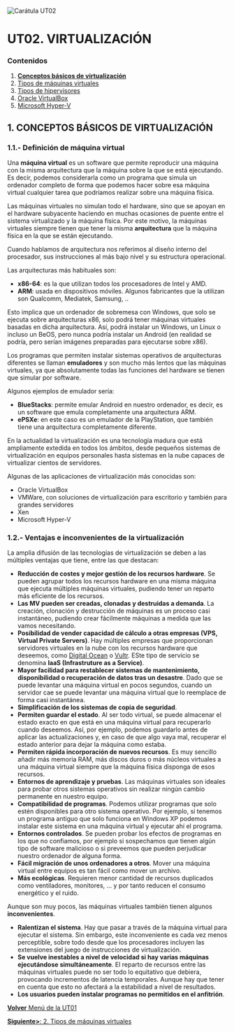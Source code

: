 ![Carátula UT02](imgs/caratula_ut02.png)

# UT02. VIRTUALIZACIÓN

### Contenidos

1. [**Conceptos básicos de virtualización**](01_conceptos_básicos.md)
2. [Tipos de máquinas virtuales](02_tipos_MV.md)
3. [Tipos de hipervisores](03_tipos_hipervisores.md)
4. [Oracle VirtualBox](04_virtualbox.md)
5. [Microsoft Hyper-V](05_hiper-v.md)


## 1. CONCEPTOS BÁSICOS DE VIRTUALIZACIÓN

### 1.1.- Definición de máquina virtual

Una **máquina virtual** es un software que permite reproducir una máquina con la misma arquitectura que la máquina sobre la que se está ejecutando. Es decir, podemos considerarla como un programa que simula un ordenador completo de forma que podemos hacer sobre esa máquina virtual cualquier tarea que podríamos realizar sobre una máquina física.

Las máquinas virtuales no simulan todo el hardware, sino que se apoyan en el hardware subyacente haciendo en muchas ocasiones de puente entre el sistema virtualizado y la máquina física. Por este motivo, la máquinas virtuales siempre tienen que tener la misma **arquitectura** que la máquina física en la que se están ejecutando.

Cuando hablamos de arquitectura nos referimos al diseño interno del procesador, sus instrucciones al más bajo nivel y su estructura operacional.

Las arquitecturas más habituales son:

- **x86-64**: es la que utilizan todos los procesadores de Intel y AMD. 
- **ARM**: usada en dispositivos móviles. Algunos fabricantes que la utilizan son Qualcomm, Mediatek, Samsung, ..

Esto implica que un ordenador de sobremesa con Windows, que solo se ejecuta sobre arquitecturas x86, solo podrá tener máquinas virtuales basadas en dicha arquitectura. Así, podrá instalar un Windows, un Linux o incluso un BeOS, pero nunca podría instalar un Android (en realidad se podría, pero serían imágenes preparadas para ejecutarse sobre x86).

Los programas que permiten instalar sistemas operativos de arquitecturas diferentes se llaman **emuladores** y son mucho más lentos que las máquinas virtuales, ya que absolutamente todas las funciones del hardware se tienen que simular por software.

Algunos ejemplos de emulador sería:

- **BlueStacks**: permite emular Android en nuestro ordenador, es decir, es un software que emula completamente una arquitectura ARM.
- **ePSXe**: en este caso es un emulador de la PlayStation, que también tiene una arquitectura completamente diferente.

En la actualidad la virtualización es una tecnología madura que está ampliamente extedida en todos los ámbitos, desde pequeños sistemas de virtualización en equipos personales hasta sistemas en la nube capaces de virtualizar cientos de servidores. 

Algunas de las aplicaciones de virtualización más conocidas son:

- Oracle VirtualBox
- VMWare, con soluciones de virtualización para escritorio y también para grandes servidores
- Xen
- Microsoft Hyper-V


### 1.2.- Ventajas e inconvenientes de la virtualización

La amplia difusión de las tecnologías de virtualización se deben a las múltiples ventajas que tiene, entre las que destacan:

- **Reducción de costes y mejor gestión de los recursos hardware**. Se pueden agrupar todos los recursos hardware en una misma máquina que ejecuta múltiples máquinas virtuales, pudiendo tener un reparto más eficiente de los recursos. 
- **Las MV pueden ser creadas, clonadas y destruidas a demanda**. La creación, clonación y destrucción de máquinas es un proceso casi instantáneo, pudiendo crear fácilmente máquinas a medida que las vamos necesitando.
- **Posibilidad de vender capacidad de cálculo a otras empresas (VPS, Virtual Private Servers)**. Hay múltiples empresas que proporcionan servidores virtuales en la nube con los recursos hardware que deseemos, como [Digital Ocean](https://www.digitalocean.com) o [Vultr](https://www.vultr.com/). ESte tipo de servicio se denomina **IaaS (Infrastruture as a Service)**.
- **Mayor facilidad para restablecer sistemas de mantenimiento, disponibilidad o recuperación de datos tras un desastre**. Dado que se puede levantar una máquina virtual en pocos segundos, cuando un servidor cae se puede levantar una máquina virtual que lo reemplace de forma casi instantánea.
- **Simplificación de los sistemas de copia de seguridad**. 
- **Permiten guardar el estado**. Al ser todo virtual, se puede almacenar el estado exacto en que está en una máquina virtual para recuperarlo cuando deseemos. Así, por ejemplo, podemos guardarlo antes de aplicar las actualizaciones y, en caso de que algo vaya mal, recuperar el estado anterior para dejar la máquina como estaba.
- **Permiten rápida incorporación de nuevos recursos**. Es muy sencillo añadir más memoria RAM, más discos duros o más núcleos virtuales a una máquina virtual siempre que la máquina física disponga de esos recursos.
- **Entornos de aprendizaje y pruebas**. Las máquinas virtuales son ideales para probar otros sistemas operativos sin realizar ningún cambio permanente en nuestro equipo.
- **Compatibilidad de programas**. Podemos utilizar programas que solo estén disponibles para otro sistema operativo. Por ejemplo, si tenemos un programa antiguo que solo funciona en Windows XP podemos instalar este sistema en una máquina virtual y ejecutar ahí el programa.
- **Entornos controlados**. Se pueden probar los efectos de programas en los que no confiamos, por ejemplo si sospechamos que tienen algún tipo de software malicioso o si preveemos que pueden perjudicar nuestro ordenador de alguna forma.
- **Fácil migración de unos ordenadores a otros**. Mover una máquina virtual entre equipos es tan fácil como mover un archivo.
- **Más ecológicas**. Requieren menor cantidad de recursos duplicados como ventiladores, monitores, … y por tanto reducen el consumo energético y el ruido.

Aunque son muy pocos, las máquinas virtuales también tienen algunos **inconvenientes**.

- **Ralentizan el sistema**. Hay que pasar a través de la máquina virtual para ejecutar el sistema. Sin embargo, este inconveniente es cada vez menos perceptible, sobre todo desde que los procesadores incluyen las extensiones del juego de instrucciones de virtualización.
- **Se vuelve inestables a nivel de velocidad si hay varias máquinas ejecutándose simultáneamente**. El reparto de recursos entre las máquinas virtuales puede no ser todo lo equitativo que debiera, provocando incrementos de latencia temporales. Aunque hay que tener en cuenta que esto no afectará a la estabilidad a nivel de resultados.
- **Los usuarios pueden instalar programas no permitidos en el anfitrión**.


[**Volver** Menú de la UT01](index_UT02.md)

[**Siguiente>**: 2. Tipos de máquinas virtuales](02_tipos_MV.md)